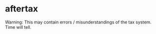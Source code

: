 # aftertax

Warning: This may contain errors / misunderstandings of the tax system. Time will tell.
